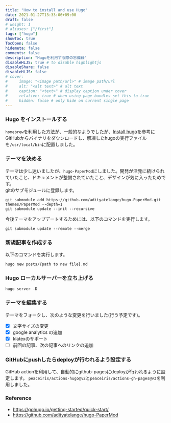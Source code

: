 ```yaml
---
title: "How to install and use Hugo"
date: 2021-01-27T13:33:06+09:00
draft: false
# weight: 1
# aliases: ["/first"]
tags: ["hugo"]
showToc: true
TocOpen: false
hidemeta: false
comments: false
description: "Hugoを利用する際の忘備録"
disableHLJS: true # to disable highlightjs
disableShare: false
disableHLJS: false
# cover:
#     image: "<image path/url>" # image path/url
#     alt: "<alt text>" # alt text
#     caption: "<text>" # display caption under cover
#     relative: true # when using page bundles set this to true
#     hidden: false # only hide on current single page
---
```



### Hugo をインストールする
`homebrew`を利用した方法が、一般的なようでしたが、[Install hugo](https://gohugo.io/getting-started/installing#binary-cross-platform)を参考にGitHubからバイナリをダウンロードし、解凍したhugoの実行ファイルを`/usr/local/bin`に配置しました。

### テーマを決める
テーマは少し迷いましたが、`hugo-PaperMod`にしました。開発が活発に続けられていたこと、ドキュメントが整備されていたこと、デザインが気に入ったためです。  
gitのサブモジュールに登録します。
```shell
git submodule add https://github.com/adityatelange/hugo-PaperMod.git themes/PaperMod --depth=1
git submodule update --init --recursive
```
今後テーマをアップデートするためには、以下のコマンドを実行します。
```shell
git submodule update --remote --merge
```

### 新規記事を作成する
以下のコマンドを実行します。
```
hugo new posts/{path to new file}.md
```

### Hugo ローカルサーバーを立ち上げる
```
hugo server -D
```

### テーマを編集する
テーマをフォークし、次のような変更を行いました(行う予定です)。
- [x] 文字サイズの変更
- [x] google analytics の追加
- [x] klatexのサポート
- [ ] 前回の記事、次の記事へのリンクの追加

### GitHubにpushしたらdeployが行われるよう設定する
GitHub actionを利用して、自動的にgithub-pagesにdeployが行われるように設定します。
`peaceiris/actions-hugo@v2`と`peaceiris/actions-gh-pages@v3`を利用しました。

### Reference 
- https://gohugo.io/getting-started/quick-start/
- https://github.com/adityatelange/hugo-PaperMod